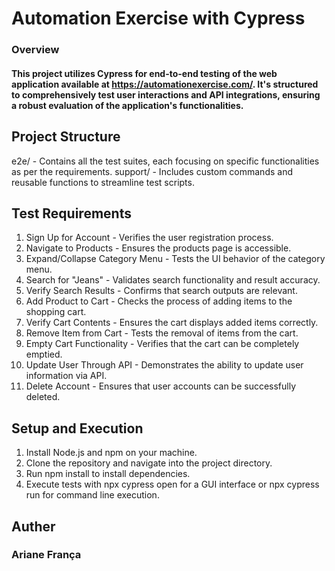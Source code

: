 # Automation Exercise with Cypress
### Overview
#### This project utilizes Cypress for end-to-end testing of the web application available at https://automationexercise.com/. It's structured to comprehensively test user interactions and API integrations, ensuring a robust evaluation of the application's functionalities.

## Project Structure
e2e/ - Contains all the test suites, each focusing on specific functionalities as per the requirements.
support/ - Includes custom commands and reusable functions to streamline test scripts.

## Test Requirements
1.  Sign Up for Account - Verifies the user registration process.
2.  Navigate to Products - Ensures the products page is accessible.
3.  Expand/Collapse Category Menu - Tests the UI behavior of the category menu.
4.  Search for "Jeans" - Validates search functionality and result accuracy.
5.  Verify Search Results - Confirms that search outputs are relevant.
6.  Add Product to Cart - Checks the process of adding items to the shopping cart.
7.  Verify Cart Contents - Ensures the cart displays added items correctly.
8.  Remove Item from Cart - Tests the removal of items from the cart.
9.  Empty Cart Functionality - Verifies that the cart can be completely emptied.
10. Update User Through API - Demonstrates the ability to update user information via API.
11. Delete Account - Ensures that user accounts can be successfully deleted.

## Setup and Execution
1. Install Node.js and npm on your machine.
2. Clone the repository and navigate into the project directory.
3. Run npm install to install dependencies.
4. Execute tests with npx cypress open for a GUI interface or npx cypress run for command line execution.

## Auther
### Ariane França
